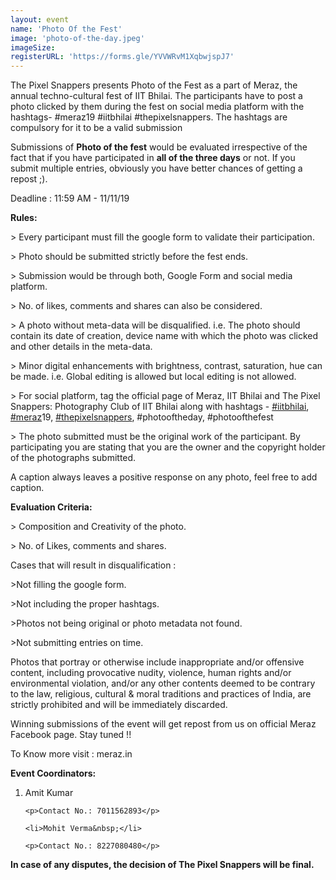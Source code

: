 ```yaml
---
layout: event
name: 'Photo Of the Fest'
image: 'photo-of-the-day.jpeg'
imageSize: 
registerURL: 'https://forms.gle/YVVWRvM1XqbwjspJ7'
---
```


<p>
	The Pixel Snappers presents Photo of the Fest as a part of Meraz, the annual techno-cultural fest
	of IIT Bhilai. The participants have to post a photo clicked by them during the fest on social
	media platform with the hashtags- #meraz19 #iitbhilai #thepixelsnappers. The hashtags are
	compulsory for it to be a valid submission
</p>

<p>
	Submissions of <strong>Photo of the fest</strong> would be evaluated irrespective of the fact that
	if you have participated in <strong>all of the three days</strong> or not. If you submit multiple
	entries, obviously you have better chances of getting a repost ;).&nbsp;
</p>

<p>Deadline : 11:59 AM - 11/11/19</p>
<p><strong>Rules:</strong></p>
<p>&gt; Every participant must fill the google form to validate their participation.</p>
<p>&gt; Photo should be submitted strictly before the fest ends.</p>
<p>&gt; Submission would be through both, Google Form and social media platform.</p>
<p>&gt; No. of likes, comments and shares can also be considered.</p>
<p>
	&gt; A photo without meta-data will be disqualified. i.e. The photo should contain its date of
	creation, device name with which the photo was clicked and other details in the meta-data.
</p>
<p>
	&gt; Minor digital enhancements with brightness, contrast, saturation, hue can be made. i.e.
	Global editing is allowed but local editing is not allowed.
</p>
<p>
	&gt; For social platform, tag the official page of Meraz, IIT Bhilai and The Pixel Snappers:
	Photography Club of IIT Bhilai along with hashtags -
	<a
		href="https://www.facebook.com/hashtag/iitbhilai?source=feed_text&amp;__xts__%5B0%5D=68.ARCpFcqSqMsrihAHjAkwq3sMrTJ1j7GsswdGiVk1B2FTX5SWmnvqOPw99fHwrPD3UIrHyriPyQWpqLfwYPVStqnElxdrXQ6RyyYPne_vq6B85vdRYfmtR5hdOczQYYzKvlVxfOlCy9zpP8fRUZEqFdeVlP26ivMs9KUB53MALHlfCyDQNU7f&amp;__tn__=%2ANK-R"
		>#iitbhilai</a
	>,
	<a
		href="https://www.facebook.com/hashtag/meraz?source=feed_text&amp;__xts__%5B0%5D=68.ARCpFcqSqMsrihAHjAkwq3sMrTJ1j7GsswdGiVk1B2FTX5SWmnvqOPw99fHwrPD3UIrHyriPyQWpqLfwYPVStqnElxdrXQ6RyyYPne_vq6B85vdRYfmtR5hdOczQYYzKvlVxfOlCy9zpP8fRUZEqFdeVlP26ivMs9KUB53MALHlfCyDQNU7f&amp;__tn__=%2ANK-R"
		>#meraz</a
	>19,
	<a
		href="https://www.facebook.com/hashtag/thepixelsnappers?source=feed_text&amp;__xts__%5B0%5D=68.ARCpFcqSqMsrihAHjAkwq3sMrTJ1j7GsswdGiVk1B2FTX5SWmnvqOPw99fHwrPD3UIrHyriPyQWpqLfwYPVStqnElxdrXQ6RyyYPne_vq6B85vdRYfmtR5hdOczQYYzKvlVxfOlCy9zpP8fRUZEqFdeVlP26ivMs9KUB53MALHlfCyDQNU7f&amp;__tn__=%2ANK-R"
		>#thepixelsnappers</a
	>, #photooftheday, #photoofthefest
</p>
<p>
	&gt; The photo submitted must be the original work of the participant. By participating you are
	stating that you are the owner and the copyright holder of the photographs submitted.
</p>
<p>A caption always leaves a positive response on any photo, feel free to add caption.</p>
<p><strong> Evaluation Criteria:</strong></p>
<p>&gt; Composition and Creativity of the photo.</p>
<p>&gt; No. of Likes, comments and shares.</p>
<p>Cases that will result in disqualification :</p>
<p>&gt;Not filling the google form.</p>
<p>&gt;Not including the proper hashtags.</p>
<p>&gt;Photos not being original or photo metadata not found.</p>
<p>&gt;Not submitting entries on time.</p>
<p>
	Photos that portray or otherwise include inappropriate and/or offensive content, including
	provocative nudity, violence, human rights and/or environmental violation, and/or any other
	contents deemed to be contrary to the law, religious, cultural &amp; moral traditions and
	practices of India, are strictly prohibited and will be immediately discarded.
</p>
<p>
	Winning submissions of the event will get repost from us on official Meraz Facebook page. Stay
	tuned !!
</p>
<p>To Know more visit : meraz.in</p>

<p><strong>Event Coordinators:</strong></p>
<ol>
	<li>Amit Kumar&nbsp;</li>

	<p>Contact No.: 7011562893</p>

	<li>Mohit Verma&nbsp;</li>

	<p>Contact No.: 8227080480</p>
</ol>
<p><strong>In case of any disputes, the decision of The Pixel Snappers will be final.</strong></p>


